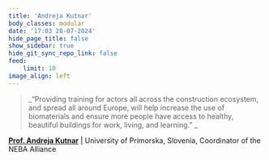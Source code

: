 ```yaml
---
title: 'Andreja Kutnar'
body_classes: modular
date: '17:03 28-07-2024'
hide_page_title: false
show_sidebar: true
hide_git_sync_repo_link: false
feed:
    limit: 10
image_align: left
---
```


> _“Providing training for actors all across the construction ecosystem, and spread all around Europe, will help increase the use of biomaterials and ensure more people have access to healthy, beautiful buildings for work, living, and learning.”
> _

**[Prof. Andreja Kutnar](https://innorenew.eu/employee/andreja-kutnar/)** | University of Primorska, Slovenia, Coordinator of the NEBA Alliance
